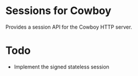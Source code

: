 # Sessions for Cowboy
Provides a session API for the Cowboy HTTP server.

# Todo
* Implement the signed stateless session